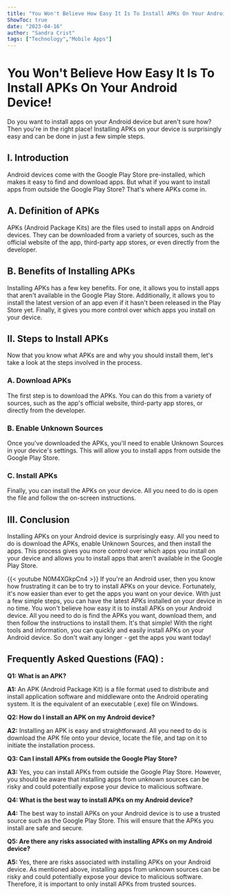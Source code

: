 ```yaml
---
title: "You Won't Believe How Easy It Is To Install APKs On Your Android Device!"
ShowToc: true 
date: "2023-04-16"
author: "Sandra Crist" 
tags: ["Technology","Mobile Apps"]
---
```

# You Won't Believe How Easy It Is To Install APKs On Your Android Device!

Do you want to install apps on your Android device but aren't sure how? Then you're in the right place! Installing APKs on your device is surprisingly easy and can be done in just a few simple steps. 

## I. Introduction 

Android devices come with the Google Play Store pre-installed, which makes it easy to find and download apps. But what if you want to install apps from outside the Google Play Store? That's where APKs come in. 

## A. Definition of APKs 

APKs (Android Package Kits) are the files used to install apps on Android devices. They can be downloaded from a variety of sources, such as the official website of the app, third-party app stores, or even directly from the developer. 

## B. Benefits of Installing APKs 

Installing APKs has a few key benefits. For one, it allows you to install apps that aren't available in the Google Play Store. Additionally, it allows you to install the latest version of an app even if it hasn't been released in the Play Store yet. Finally, it gives you more control over which apps you install on your device. 

## II. Steps to Install APKs 

Now that you know what APKs are and why you should install them, let's take a look at the steps involved in the process. 

### A. Download APKs 

The first step is to download the APKs. You can do this from a variety of sources, such as the app's official website, third-party app stores, or directly from the developer. 

### B. Enable Unknown Sources 

Once you've downloaded the APKs, you'll need to enable Unknown Sources in your device's settings. This will allow you to install apps from outside the Google Play Store. 

### C. Install APKs 

Finally, you can install the APKs on your device. All you need to do is open the file and follow the on-screen instructions. 

## III. Conclusion 

Installing APKs on your Android device is surprisingly easy. All you need to do is download the APKs, enable Unknown Sources, and then install the apps. This process gives you more control over which apps you install on your device and allows you to install apps that aren't available in the Google Play Store.

{{< youtube N0M4XGkpCn4 >}} 
If you're an Android user, then you know how frustrating it can be to try to install APKs on your device. Fortunately, it's now easier than ever to get the apps you want on your device. With just a few simple steps, you can have the latest APKs installed on your device in no time. You won't believe how easy it is to install APKs on your Android device. All you need to do is find the APKs you want, download them, and then follow the instructions to install them. It's that simple! With the right tools and information, you can quickly and easily install APKs on your Android device. So don't wait any longer - get the apps you want today!

## Frequently Asked Questions (FAQ) :
**Q1: What is an APK?**

**A1:** An APK (Android Package Kit) is a file format used to distribute and install application software and middleware onto the Android operating system. It is the equivalent of an executable (.exe) file on Windows.

**Q2: How do I install an APK on my Android device?**

**A2:** Installing an APK is easy and straightforward. All you need to do is download the APK file onto your device, locate the file, and tap on it to initiate the installation process.

**Q3: Can I install APKs from outside the Google Play Store?**

**A3:** Yes, you can install APKs from outside the Google Play Store. However, you should be aware that installing apps from unknown sources can be risky and could potentially expose your device to malicious software.

**Q4: What is the best way to install APKs on my Android device?**

**A4:** The best way to install APKs on your Android device is to use a trusted source such as the Google Play Store. This will ensure that the APKs you install are safe and secure.

**Q5: Are there any risks associated with installing APKs on my Android device?**

**A5:** Yes, there are risks associated with installing APKs on your Android device. As mentioned above, installing apps from unknown sources can be risky and could potentially expose your device to malicious software. Therefore, it is important to only install APKs from trusted sources.





